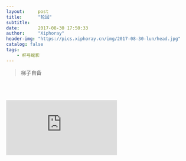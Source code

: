 ```yaml
---
layout:     post
title:      "轮回"
subtitle:   
date:       2017-08-30 17:50:33
author:     "Xiphoray"
header-img: "https://pics.xiphoray.cn/img/2017-08-30-lun/head.jpg"
catalog: false
tags:     
    - 杯弓蛇影
---
```




> 梯子自备

<Br/>
<Br/>
<Br/>

<iframe src="https://www.youtube.com/embed/I3HCBRDEGQE" frameborder="0" allowfullscreen></iframe>



